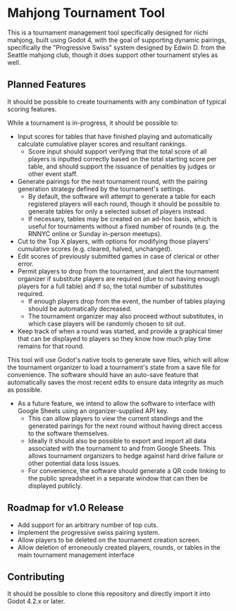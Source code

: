 # Mahjong Tournament Tool

This is a tournament management tool specifically designed for riichi mahjong,
built using Godot 4, with the goal of supporting dynamic pairings, specifically
the "Progressive Swiss" system designed by Edwin D. from the Seattle mahjong
club, though it does support other tournament styles as well.

## Planned Features
It should be possible to create tournaments with any combination of typical
scoring features.

While a tournament is in-progress, it should be possible to:
* Input scores for tables that have finished playing and automatically calculate
  cumulative player scores and resultant rankings.
  * Score input should support verifying that the total score of all players
    is inputted correctly based on the total starting score per table, and
    should support the issuance of penalties by judges or other event staff.
* Generate pairings for the next tournament round, with the pairing generation
  strategy defined by the tournament's settings.
  * By default, the software will attempt to generate a table for each
    registered players will each round, though it should be possible to generate
    tables for only a selected subset of players instead.
  * If necessary, tables may be created on an ad-hoc basis, which is useful for
    tournaments without a fixed number of rounds (e.g. the RNNYC online or
    Sunday in-person meetups).
* Cut to the Top X players, with options for modifying those players' cumulative
  scores (e.g. cleared, halved, unchanged).
* Edit scores of previously submitted games in case of clerical or other error.
* Permit players to drop from the tournament, and alert the tournament organizer
  if substitute players are required (due to not having enough players for a
  full table) and if so, the total number of substitutes required.
  * If enough players drop from the event, the number of tables playing should
    be automatically decreased.
  * The tournament organizer may also proceed without substitutes, in which case
    players will be randomly chosen to sit out.
* Keep track of when a round was started, and provide a graphical timer that
  can be displayed to players so they know how much play time remains for that
  round.

This tool will use Godot's native tools to generate save files, which will allow
the tournament organizer to load a tournament's state from a save file for
convenience. The software should have an auto-save feature that automatically
saves the most recent edits to ensure data integrity as much as possible.
* As a future feature, we intend to allow the software to interface with Google
  Sheets using an organizer-supplied API key.
  * This can allow players to view the current standings and the generated
    pairings for the next round without having direct access to the software
    themselves.
  * Ideally it should also be possible to export and import all data associated
    with the tournament to and from Google Sheets. This allows tournament
    organizers to hedge against hard drive failure or other potential data loss
    issues.
  * For convenience, the software should generate a QR code linking to the
    public spreadsheet in a separate window that can then be displayed publicly.

## Roadmap for v1.0 Release
* Add support for an arbitrary number of top cuts.
* Implement the progressive swiss pairing system.
* Allow players to be deleted on the tournament creation screen.
* Allow deletion of erroneously created players, rounds, or tables in the main
  tournament management interface

## Contributing
It should be possible to clone this repository and directly import it into Godot
4.2.x or later.
